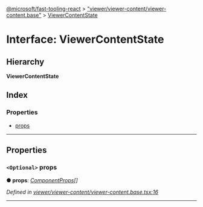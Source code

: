 [@microsoft/fast-tooling-react](../README.md) > ["viewer/viewer-content/viewer-content.base"](../modules/_viewer_viewer_content_viewer_content_base_.md) > [ViewerContentState](../interfaces/_viewer_viewer_content_viewer_content_base_.viewercontentstate.md)

# Interface: ViewerContentState

## Hierarchy

**ViewerContentState**

## Index

### Properties

* [props](_viewer_viewer_content_viewer_content_base_.viewercontentstate.md#props)

---

## Properties

<a id="props"></a>

### `<Optional>` props

**● props**: *[ComponentProps](_viewer_utilities_message_system_.componentprops.md)[]*

*Defined in [viewer/viewer-content/viewer-content.base.tsx:16](https://github.com/Microsoft/fast-dna/blob/164dd3ca/packages/fast-tooling-react/src/viewer/viewer-content/viewer-content.base.tsx#L16)*

___

